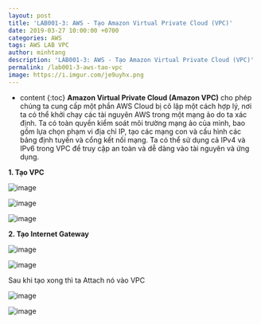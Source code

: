 ```yaml
---
layout: post
title: 'LAB001-3: AWS - Tạo Amazon Virtual Private Cloud (VPC)'
date: 2019-03-27 10:00:00 +0700
categories: AWS
tags: AWS LAB VPC
author: minhtang
description: 'LAB001-3: AWS - Tạo Amazon Virtual Private Cloud (VPC)'
permalink: /lab001-3-aws-tao-vpc
image: https://i.imgur.com/je9uyhx.png
---
```


* content
{:toc}
**Amazon Virtual Private Cloud (Amazon VPC)** cho phép chúng ta cung cấp một phần AWS Cloud bị cô lập một cách hợp lý, nơi ta có thể khởi chạy các tài nguyên AWS trong một mạng ảo do ta xác định. Ta có toàn quyền kiểm soát môi trường mạng ảo của mình, bao gồm lựa chọn phạm vi địa chỉ IP, tạo các mạng con và cấu hình các bảng định tuyến và cổng kết nối mạng. Ta có thể sử dụng cả IPv4 và IPv6 trong VPC để truy cập an toàn và dễ dàng vào tài nguyên và ứng dụng.




**1. Tạo VPC**

![image](https://user-images.githubusercontent.com/27756008/54731509-200cec80-4bc1-11e9-8b1b-f8d2bd628ce0.png)

![image](https://user-images.githubusercontent.com/27756008/54731543-521e4e80-4bc1-11e9-9ab1-6d94457f44df.png)

![image](https://user-images.githubusercontent.com/27756008/54731548-5fd3d400-4bc1-11e9-991f-d6eb774cff3b.png)

**2. Tạo Internet Gateway**

![image](https://user-images.githubusercontent.com/27756008/54732515-c7d8e900-4bc6-11e9-830f-f694ac185fd2.png)

![image](https://user-images.githubusercontent.com/27756008/54732537-e50db780-4bc6-11e9-9531-a67a3224c9c6.png)

Sau khi tạo xong thì ta Attach nó vào VPC

![image](https://user-images.githubusercontent.com/27756008/54732553-feaeff00-4bc6-11e9-89c2-42b7c6035747.png)

![image](https://user-images.githubusercontent.com/27756008/54732559-0a022a80-4bc7-11e9-8096-811233d1fac5.png)
